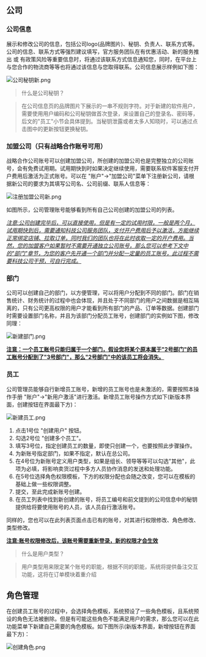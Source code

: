 ## 公司

### 公司信息

展示和修改公司的信息，包括公司logo(品牌图片)、秘钥、负责人、联系方式等。公司的信息、联系方式等强烈建议填写，官方服务团队在有优惠活动、新的服务推出 或 有政策风险等重要信息时，将通过该联系方式信息通知您，同时，在平台上与您合作的物流商等等也将通过该信息与您取得联系。公司信息展示样例如下图：

![公司秘钥新.png](https://oss.yboom.cn/resource/guide-doc/f184e90ff9b5ea34ada35fbd9c27f8f4.png)

> 什么是公司秘钥？

> 在公司信息页的品牌图片下展示的一串不规则字符。对于新建的软件用户，需要使用用户编码和公司秘钥做首次登录，来设置自己的登录名、密码等，后文的"员工"小节会具体提到。当秘钥泄露或者太多人知晓时，可以通过点击图中的更新按钮更换秘钥。

### 加盟公司（只有战略合作账号可用）

战略合作公司账号可以创建加盟公司，所创建的加盟公司也是完整独立的公司账号，会有免费试用期。试用期快到时如果决定继续使用，需要联系软件客服支付开户费用后激活为正式账号。可以在 "账户"->"加盟公司"菜单下注册新公司，请根据新公司的要求为其填写公司名、公司前缀、联系人信息等：

![注册加盟公司新.png](https://oss.yboom.cn/resource/guide-doc/fa34aecce3fd74d4fda8c542263a2c7d.png)

如图所示，公司管理账号能够看到所有自己公司创建的加盟公司的列表。

**<u>注意:公司创建完毕后，可以直接使用，但是有一定的试用时限，一般是两个月，试用期快到后，需要通知科技公司服务团队，支付开户费用后予以激活，方能继续正常绑定店铺、拉取订单，同时我们的团队也将在此时收取一定的开户费用。当然，您的加盟客户如果暂时不需要开通独立公司账号，那么您可以参考下文中的*"部门"*章节，为您的客户先开通一个部门并分配一定量的员工账号，此过程不需要科技公司干预，可自行完成。</u>**

### 部门

公司可以创建自己的部门，以方便管理，可以将用户分配到不同的部门。部门在销售统计、财务统计的过程中也会体现，并且处于不同部门的用户之间数据是相互隔离的，只有公司更高权限的用户才能看到所有部门的产品、订单等数据。创建部门时需要设置部门名称，并且为该部门分配员工账号，创建部门的实例如下图，修改同理：

![新建部门.png](https://oss.yboom.cn/resource/guide-doc/91e9fc6dc594b40a1778646ad7834b21.png)

<u>**注意：一个员工账号只能归属于一个部门，假设您将某个原本属于"2号部门"的员工账号分配到了"3号部门"，那么"2号部门"中的该员工将会消失。**</u>

### 员工

公司管理员能够自行新增员工账号，新增的员工账号也是未激活的，需要按照本操作手册 "账户"->"新用户激活"进行激活。新增员工账号操作方式如下(新版本界面，创建按钮在界面最下方)：

![新建员工.png](https://oss.yboom.cn/resource/guide-doc/9b3b24c965bcf43bf5847c590b6fdfb7.png)

1. 点击1号位 "创建用户" 按钮。
2. 勾选2号位 "创建多个员工"。
3. 填写3号位，指定创建员工的数量，即使只创建一个，也要按照此步骤操作。
4. 为新账号指定部门，如果不指定，默认在总公司。
5. 在4号位为新账号定义用户类型，如果是组长、领导等等可以勾选"其他"，此项为必填，将影响卖货过程中多方人员协作消息的发送和处理功能。
6. 在5号位选择角色权限模板，下方的权限分配也会随之改变，您可以在模板的基础上做一些权限调整。
7. 提交，至此完成新账号创建。
8. 在员工列表中找到新创建的账号，将员工编号和前文提到的公司信息中的秘钥提供给将要使用账号的人员，该人员自行激活账号。

同样的，您也可以在此列表页面点击已有的账号，对其进行权限修改、角色修改、类型修改。

**<u>注意:账号权限修改后，该账号需要重新登录，新的权限才会生效</u>**

> 什么是用户类型？

> 用户类型用来限定某个账号的职能，根据不同的职能，系统将提供备注交互功能，这将在订单模块着重介绍

## 角色管理

在创建员工账号的过程中，会选择角色模板，系统预设了一些角色模板，且系统预设的角色无法被删除。但是有可能这些角色不能满足用户的需求，那么您可以在此功能菜单下新建自己需要的角色模板。如下图所示(新版本界面，新增按钮在界面最下方)：

![创建角色.png](https://oss.yboom.cn/resource/guide-doc/e83de96da1fc311bca83dad9dc2a2f6b.png)